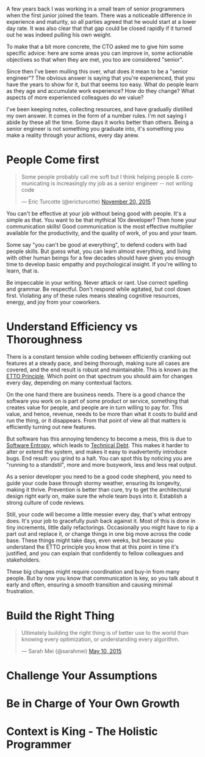 
A few years back I was working in a small team of senior programmers when the
first junior joined the team. There was a noticeable difference in experience and
maturity, so all parties agreed that he would start at a lower day rate. It was
also clear that that gap could be closed rapidly if it turned out he was indeed
pulling his own weight.

To make that a bit more concrete, the CTO asked me to give him some specific
advice: here are some areas you can improve in, some actionable objectives so
that when they are met, you too are considered "senior".

Since then I've been mulling this over, what does it mean to be a "senior
engineer"? The obvious answer is saying that you're experienced, that you have
the years to show for it, but that seems too easy. What do people learn as they
age and accumulate work experience? How do they change? What aspects of
more experienced colleagues do we value?

I've been keeping notes, collecting resources, and have gradually distilled my
own answer. It comes in the form of a number rules. I'm not saying I abide by
these all the time. Some days it works better than others. Being a senior
engineer is not something you graduate into, it's something you make a reality
through your actions, every day anew.

# People Come first

<blockquote class="twitter-tweet" lang="en"><p lang="en" dir="ltr">Some people probably call me soft but I think helping people &amp; communicating is increasingly my job as a senior engineer -- not writing code</p>&mdash; Eric Turcotte (@ericturcotte) <a href="https://twitter.com/ericturcotte/status/667618370573864960">November 20, 2015</a></blockquote>

You can't be effective at your job without being good with people. It's a simple
as that. You want to be that mythical 10x developer? Then hone your
communication skills! Good communication is the most effective multiplier
available for the productivity, and the quality of work, of you and your team.

Some say "you can't be good at everything", to defend coders with bad people
skills. But guess what, you can learn almost everything, and living with other
human beings for a few decades should have given you enough time to develop
basic empathy and psychological insight. If you're willing to learn, that is.

Be impeccable in your writing. Never attack or rant. Use correct spelling and
grammar. Be respectful. Don't respond while agitated, but cool down first.
Violating any of these rules means stealing cognitive resources, energy, and joy
from your coworkers.

# Understand Efficiency vs Thoroughness

There is a constant tension while coding between efficiently cranking out
features at a steady pace, and being thorough, making sure all cases are
covered, and the end result is robust and maintainable. This is known as the
[ETTO Principle](https://en.wikipedia.org/wiki/Efficiency%E2%80%93thoroughness_trade-off_principle).
Which point on that spectrum you should aim for changes every day, depending on
many contextual factors.

On the one hand there are business needs. There is a good chance the software
you work on is part of some product or service, something that creates value for
people, and people are in turn willing to pay for. This value, and hence,
revenue, needs to be more than what it costs to build and run the thing, or it
disappears. From that point of view all that matters is efficiently turning out
new features.

But software has this annoying tendency to become a mess, this is due to
[Software Entropy](https://en.wikipedia.org/wiki/Software_entropy), which leads
to [Technical Debt](https://en.wikipedia.org/wiki/Technical_debt). This makes it
harder to alter or extend the system, and makes it easy to inadvertently
introduce bugs. End result: you grind to a halt. You can spot this by noticing
you are "running to a standstil", more and more busywork, less and less real
output.

As a senior developer you need to be a good code shepherd, you need to guide
your code base through stormy weather, ensuring its longevity, making it thrive.
Prevention is better than cure, try to get the architectural design right early
on, make sure the whole team buys into it. Establish a strong culture of code
reviews.

Still, your code will become a little messier every day, that's what entropy
does. It's your job to gracefully push back against it. Most of this is done in
tiny increments, little daily refactorings. Occasionally you might have to rip a
part out and replace it, or change things in one big move across the code base.
These things might take days, even weeks, but because you understand the ETTO
principle you know that at this point in time it's justified, and you can
explain that confidently to fellow colleagues and stakeholders.

These big changes might require coordination and buy-in from many people. But by
now you know that communication is key, so you talk about it early and often,
ensuring a smooth transition and causing minimal frustration.

# Build the Right Thing

<blockquote class="twitter-tweet" lang="en"><p lang="en" dir="ltr">Ultimately building the right thing is of better use to the world than knowing every optimization, or understanding every algorithm.</p>&mdash; Sarah Mei (@sarahmei) <a href="https://twitter.com/sarahmei/status/597276656424734720">May 10, 2015</a></blockquote>

# Challenge Your Assumptions

# Be in Charge of Your Own Growth

# Context is King - The Holistic Programmer

<script async src="//platform.twitter.com/widgets.js" charset="utf-8"></script>
